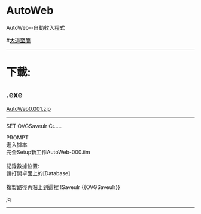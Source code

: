 # AutoWeb
AutoWeb--自動收入程式


#[大道至簡]()

---

# 下載:

## .exe

[AutoWeb0.001.zip](http://bit.ly/2UH90xS)


---




SET OVGSaveulr C:\.....

PROMPT <BR>進入據本<BR>完全Setup新工作<SP>AutoWeb-000.iim<BR><BR>記錄數據位置:<BR>請打開卓面上的[Database]<BR><BR>複製路徑再貼上到這裡 !Saveulr  {{OVGSaveulr}}


jq

---





